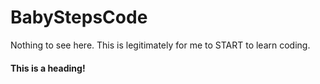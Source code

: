# BabyStepsCode
Nothing to see here. This is legitimately for me to START to learn coding.

#### This is a heading!
